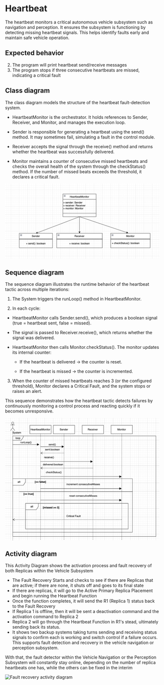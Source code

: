 # Heartbeat
The heartbeat monitors a critical autonomous vehicle subsystem such as navigation and perception. It ensures the subsystem is functioning by detecting missing heartbeat signals. This helps identify faults early and maintain safe vehicle operation.

## Expected behavior
2. The program will print heartbeat send/receive messages
3. The program stops if three consecutive heartbeats are missed, indicating a critical fault

## Class diagram

The class diagram models the structure of the heartbeat fault-detection system.

* HeartbeatMonitor is the orchestrator. It holds references to Sender, Receiver, and Monitor, and manages the execution loop.

* Sender is responsible for generating a heartbeat using the send() method. It may sometimes fail, simulating a fault in the control module.

* Receiver accepts the signal through the receive() method and returns whether the heartbeat was successfully delivered.

* Monitor maintains a counter of consecutive missed heartbeats and checks the overall health of the system through the checkStatus() method. If the number of missed beats exceeds the threshold, it declares a critical fault.

![Class Diagram](Heartbeat_Class.png)

## Sequence diagram

The sequence diagram illustrates the runtime behavior of the heartbeat tactic across multiple iterations:

1. The System triggers the runLoop() method in HeartbeatMonitor.

2. In each cycle:

* HeartbeatMonitor calls Sender.send(), which produces a boolean signal (true = heartbeat sent, false = missed).

* The signal is passed to Receiver.receive(), which returns whether the signal was delivered.

* HeartbeatMonitor then calls Monitor.checkStatus(). The monitor updates its internal counter:

    - If the heartbeat is delivered → the counter is reset.

    - If the heartbeat is missed → the counter is incremented.

3. When the counter of missed heartbeats reaches 3 (or the configured threshold), Monitor declares a Critical Fault, and the system stops or raises an alert.

This sequence demonstrates how the heartbeat tactic detects failures by continuously monitoring a control process and reacting quickly if it becomes unresponsive.

![Sequence Diagram](Heartbeat_Sequence.png)

## Activity diagram
This Activity Diagram shows the activation process and fault recovery of both Replicas within the Vehicle Subsystem

- The Fault Recovery Starts and checks to see if there are Replicas that are active; if there are none, it shuts off and goes to its final state
- If there are replicas, it will go to the Active Primary Replica Placement and begin running the Heartbeat Function
- Once the function completes, it will send the R1 (Replica 1) status back to the Fault Recovery
- If Replica 1 is offline, then it will be sent a deactivation command and the activation command to Replica 2
- Replica 2 will go through the Heartbeat Function in R1's stead, ultimately sending back its status.
- It shows two backup systems taking turns sending and receiving status signals to confirm each is working and switch control if a failure occurs. This supports fault detection and recovery in the vehicle navigation or perception subsystem.

With that, the fault detector within the Vehicle Navigation or the Perception Subsystem will constantly stay online, depending on the number of replica heartbeats one has, while the others can be fixed in the interim


![Fault recovery activity diagram](./assets/HeartbeatReplicaActivity.png)
